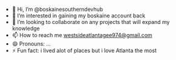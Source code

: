- 👋 Hi, I’m @boskainesoutherndevhub
- 👀 I’m interested in gaining my boskaine account back
- 💞️ I’m looking to collaborate on any projects that will expand my knowledge 
- 📫 How to reach me westsideatlantagee974@gmail.com
- 😄 Pronouns: ...
- ⚡ Fun fact: i lived alot of places but i love Atlanta the most

<!---
boskainesoutherndevhub/boskainesoutherndevhub is a ✨ special ✨ repository because its `README.md` (this file) appears on your GitHub profile.
You can click the Preview link to take a look at your changes.
--->
